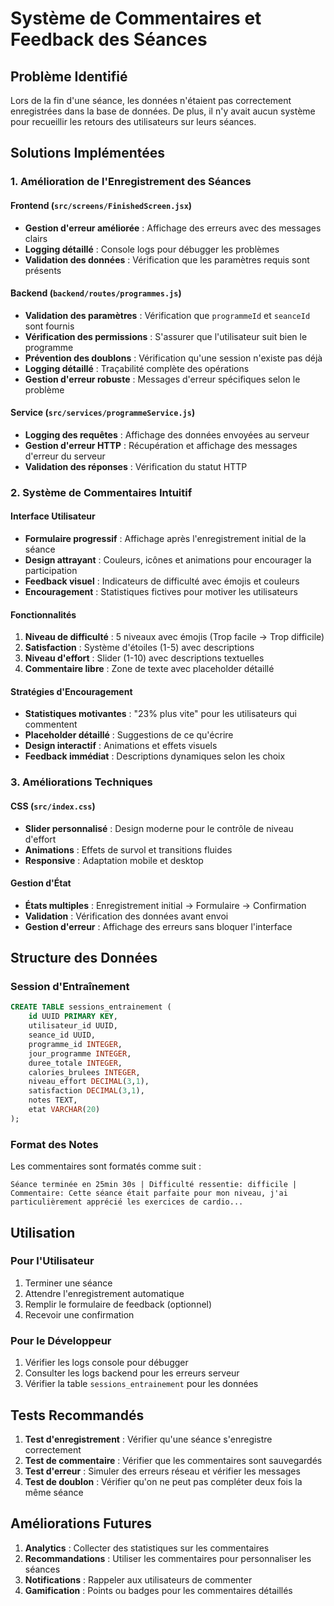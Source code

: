 # Système de Commentaires et Feedback des Séances

## Problème Identifié

Lors de la fin d'une séance, les données n'étaient pas correctement enregistrées dans la base de données. De plus, il n'y avait aucun système pour recueillir les retours des utilisateurs sur leurs séances.

## Solutions Implémentées

### 1. Amélioration de l'Enregistrement des Séances

#### Frontend (`src/screens/FinishedScreen.jsx`)
- **Gestion d'erreur améliorée** : Affichage des erreurs avec des messages clairs
- **Logging détaillé** : Console logs pour débugger les problèmes
- **Validation des données** : Vérification que les paramètres requis sont présents

#### Backend (`backend/routes/programmes.js`)
- **Validation des paramètres** : Vérification que `programmeId` et `seanceId` sont fournis
- **Vérification des permissions** : S'assurer que l'utilisateur suit bien le programme
- **Prévention des doublons** : Vérification qu'une session n'existe pas déjà
- **Logging détaillé** : Traçabilité complète des opérations
- **Gestion d'erreur robuste** : Messages d'erreur spécifiques selon le problème

#### Service (`src/services/programmeService.js`)
- **Logging des requêtes** : Affichage des données envoyées au serveur
- **Gestion d'erreur HTTP** : Récupération et affichage des messages d'erreur du serveur
- **Validation des réponses** : Vérification du statut HTTP

### 2. Système de Commentaires Intuitif

#### Interface Utilisateur
- **Formulaire progressif** : Affichage après l'enregistrement initial de la séance
- **Design attrayant** : Couleurs, icônes et animations pour encourager la participation
- **Feedback visuel** : Indicateurs de difficulté avec émojis et couleurs
- **Encouragement** : Statistiques fictives pour motiver les utilisateurs

#### Fonctionnalités
1. **Niveau de difficulté** : 5 niveaux avec émojis (Trop facile → Trop difficile)
2. **Satisfaction** : Système d'étoiles (1-5) avec descriptions
3. **Niveau d'effort** : Slider (1-10) avec descriptions textuelles
4. **Commentaire libre** : Zone de texte avec placeholder détaillé

#### Stratégies d'Encouragement
- **Statistiques motivantes** : "23% plus vite" pour les utilisateurs qui commentent
- **Placeholder détaillé** : Suggestions de ce qu'écrire
- **Design interactif** : Animations et effets visuels
- **Feedback immédiat** : Descriptions dynamiques selon les choix

### 3. Améliorations Techniques

#### CSS (`src/index.css`)
- **Slider personnalisé** : Design moderne pour le contrôle de niveau d'effort
- **Animations** : Effets de survol et transitions fluides
- **Responsive** : Adaptation mobile et desktop

#### Gestion d'État
- **États multiples** : Enregistrement initial → Formulaire → Confirmation
- **Validation** : Vérification des données avant envoi
- **Gestion d'erreur** : Affichage des erreurs sans bloquer l'interface

## Structure des Données

### Session d'Entraînement
```sql
CREATE TABLE sessions_entrainement (
    id UUID PRIMARY KEY,
    utilisateur_id UUID,
    seance_id UUID,
    programme_id INTEGER,
    jour_programme INTEGER,
    duree_totale INTEGER,
    calories_brulees INTEGER,
    niveau_effort DECIMAL(3,1),
    satisfaction DECIMAL(3,1),
    notes TEXT,
    etat VARCHAR(20)
);
```

### Format des Notes
Les commentaires sont formatés comme suit :
```
Séance terminée en 25min 30s | Difficulté ressentie: difficile | Commentaire: Cette séance était parfaite pour mon niveau, j'ai particulièrement apprécié les exercices de cardio...
```

## Utilisation

### Pour l'Utilisateur
1. Terminer une séance
2. Attendre l'enregistrement automatique
3. Remplir le formulaire de feedback (optionnel)
4. Recevoir une confirmation

### Pour le Développeur
1. Vérifier les logs console pour débugger
2. Consulter les logs backend pour les erreurs serveur
3. Vérifier la table `sessions_entrainement` pour les données

## Tests Recommandés

1. **Test d'enregistrement** : Vérifier qu'une séance s'enregistre correctement
2. **Test de commentaire** : Vérifier que les commentaires sont sauvegardés
3. **Test d'erreur** : Simuler des erreurs réseau et vérifier les messages
4. **Test de doublon** : Vérifier qu'on ne peut pas compléter deux fois la même séance

## Améliorations Futures

1. **Analytics** : Collecter des statistiques sur les commentaires
2. **Recommandations** : Utiliser les commentaires pour personnaliser les séances
3. **Notifications** : Rappeler aux utilisateurs de commenter
4. **Gamification** : Points ou badges pour les commentaires détaillés 